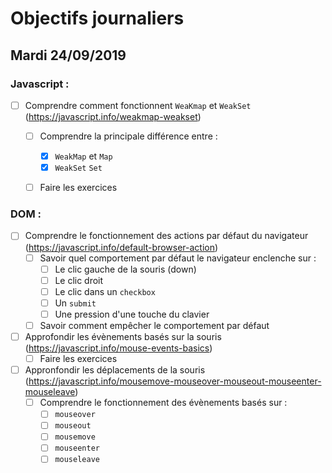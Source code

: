 # Objectifs journaliers

## Mardi 24/09/2019

### Javascript :

  * [ ] Comprendre comment fonctionnent `WeaKmap` et `WeakSet` (https://javascript.info/weakmap-weakset)
    * [ ] Comprendre la principale différence entre : 
      * [x] `WeakMap` et `Map`
      * [x] `WeakSet` `Set`
    * [ ] Faire les exercices
  


### DOM : 

  * [ ] Comprendre le fonctionnement des actions par défaut du navigateur (https://javascript.info/default-browser-action)
    * [ ] Savoir quel comportement par défaut le navigateur enclenche sur :
      * [ ] Le clic gauche de la souris (down)
      * [ ] Le clic droit
      * [ ] Le clic dans un `checkbox`
      * [ ] Un `submit`
      * [ ] Une pression d'une touche du clavier
    * [ ] Savoir comment empêcher le comportement par défaut

  * [ ] Approfondir les évènements basés sur la souris (https://javascript.info/mouse-events-basics)
    * [ ] Faire les exercices

  * [ ] Appronfondir les déplacements de la souris (https://javascript.info/mousemove-mouseover-mouseout-mouseenter-mouseleave)
    * [ ] Comprendre le fonctionnement des évènements basés sur : 
      * [ ] `mouseover`
      * [ ] `mouseout`
      * [ ] `mousemove`
      * [ ] `mouseenter`
      * [ ] `mouseleave`
